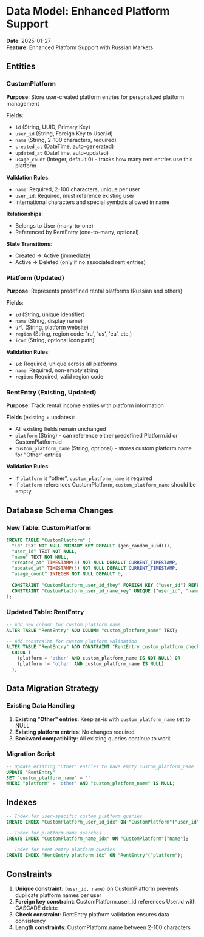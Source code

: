 # Data Model: Enhanced Platform Support

**Date**: 2025-01-27  
**Feature**: Enhanced Platform Support with Russian Markets

## Entities

### CustomPlatform

**Purpose**: Store user-created platform entries for personalized platform management

**Fields**:
- `id` (String, UUID, Primary Key)
- `user_id` (String, Foreign Key to User.id)
- `name` (String, 2-100 characters, required)
- `created_at` (DateTime, auto-generated)
- `updated_at` (DateTime, auto-updated)
- `usage_count` (Integer, default 0) - tracks how many rent entries use this platform

**Validation Rules**:
- `name`: Required, 2-100 characters, unique per user
- `user_id`: Required, must reference existing user
- International characters and special symbols allowed in name

**Relationships**:
- Belongs to User (many-to-one)
- Referenced by RentEntry (one-to-many, optional)

**State Transitions**:
- Created → Active (immediate)
- Active → Deleted (only if no associated rent entries)

### Platform (Updated)

**Purpose**: Represents predefined rental platforms (Russian and others)

**Fields**:
- `id` (String, unique identifier)
- `name` (String, display name)
- `url` (String, platform website)
- `region` (String, region code: 'ru', 'us', 'eu', etc.)
- `icon` (String, optional icon path)

**Validation Rules**:
- `id`: Required, unique across all platforms
- `name`: Required, non-empty string
- `region`: Required, valid region code

### RentEntry (Existing, Updated)

**Purpose**: Track rental income entries with platform information

**Fields** (existing + updates):
- All existing fields remain unchanged
- `platform` (String) - can reference either predefined Platform.id or CustomPlatform.id
- `custom_platform_name` (String, optional) - stores custom platform name for "Other" entries

**Validation Rules**:
- If `platform` is "other", `custom_platform_name` is required
- If `platform` references CustomPlatform, `custom_platform_name` should be empty

## Database Schema Changes

### New Table: CustomPlatform

```sql
CREATE TABLE "CustomPlatform" (
  "id" TEXT NOT NULL PRIMARY KEY DEFAULT (gen_random_uuid()),
  "user_id" TEXT NOT NULL,
  "name" TEXT NOT NULL,
  "created_at" TIMESTAMP(3) NOT NULL DEFAULT CURRENT_TIMESTAMP,
  "updated_at" TIMESTAMP(3) NOT NULL DEFAULT CURRENT_TIMESTAMP,
  "usage_count" INTEGER NOT NULL DEFAULT 0,
  
  CONSTRAINT "CustomPlatform_user_id_fkey" FOREIGN KEY ("user_id") REFERENCES "User"("id") ON DELETE CASCADE,
  CONSTRAINT "CustomPlatform_user_id_name_key" UNIQUE ("user_id", "name")
);
```

### Updated Table: RentEntry

```sql
-- Add new column for custom platform name
ALTER TABLE "RentEntry" ADD COLUMN "custom_platform_name" TEXT;

-- Add constraint for custom platform validation
ALTER TABLE "RentEntry" ADD CONSTRAINT "RentEntry_custom_platform_check" 
  CHECK (
    (platform = 'other' AND custom_platform_name IS NOT NULL) OR
    (platform != 'other' AND custom_platform_name IS NULL)
  );
```

## Data Migration Strategy

### Existing Data Handling

1. **Existing "Other" entries**: Keep as-is with `custom_platform_name` set to NULL
2. **Existing platform entries**: No changes required
3. **Backward compatibility**: All existing queries continue to work

### Migration Script

```sql
-- Update existing "Other" entries to have empty custom_platform_name
UPDATE "RentEntry" 
SET "custom_platform_name" = '' 
WHERE "platform" = 'other' AND "custom_platform_name" IS NULL;
```

## Indexes

```sql
-- Index for user-specific custom platform queries
CREATE INDEX "CustomPlatform_user_id_idx" ON "CustomPlatform"("user_id");

-- Index for platform name searches
CREATE INDEX "CustomPlatform_name_idx" ON "CustomPlatform"("name");

-- Index for rent entry platform queries
CREATE INDEX "RentEntry_platform_idx" ON "RentEntry"("platform");
```

## Constraints

1. **Unique constraint**: `(user_id, name)` on CustomPlatform prevents duplicate platform names per user
2. **Foreign key constraint**: CustomPlatform.user_id references User.id with CASCADE delete
3. **Check constraint**: RentEntry platform validation ensures data consistency
4. **Length constraints**: CustomPlatform.name between 2-100 characters
